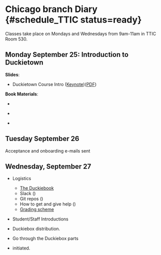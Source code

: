 # Chicago branch Diary {#schedule_TTIC status=ready}

Classes take place on Mondays and Wednesdays from 9am-11am in TTIC Room 530.

## Monday September 25: Introduction to Duckietown

**Slides**:

* Duckietown Course Intro ([Keynote](https://github.com/duckietown/lectures/blob/master/2_given/2017-09-25-ttic-intro_lecture.key))([PDF](https://github.com/duckietown/lectures/blob/master/2_given/2017-09-25-ttic-intro_lecture.pdf))

**Book Materials**:

* [](#part:duckietown-project)

* [](#autonomous-vehicles)

* [](#autonomy-overview)


## Tuesday September 26

Acceptance and onboarding e-mails sent


## Wednesday, September 27

* Logistics
  * [The Duckiebook](http://book.duckietown.org/fall2017/duckiebook/index.html)
  * Slack ([](#slack_channels))
  * Git repos ([](#fall2017-git))
  * How to get and give help ([](#help))
  * [Grading scheme](http://duckietown.org/classes/2017/17-Montreal/description/)

* Student/Staff Introductions

* Duckiebox distribution.

* Go through the Duckiebox parts

* [](#checkoff_assembly_configuration) initiated.
